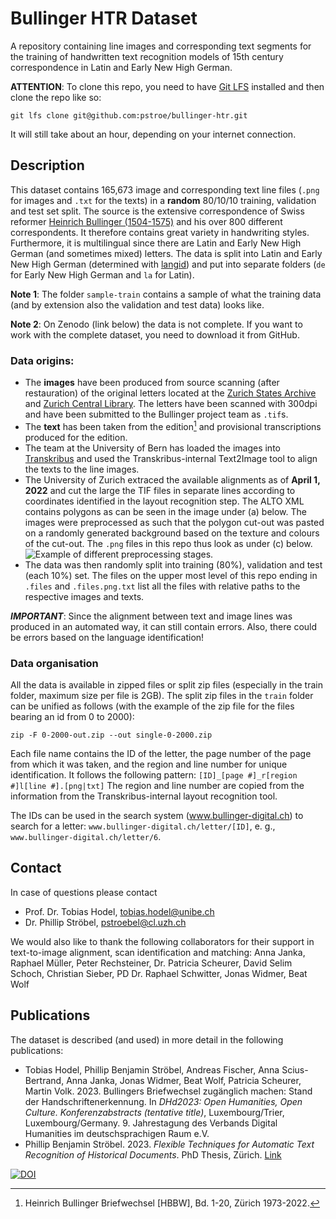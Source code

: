 # Bullinger HTR Dataset
A repository containing line images and corresponding text segments for the training of handwritten text recognition models of 15th century correspondence in Latin and Early New High German.

**ATTENTION**: To clone this repo, you need to have [Git LFS](https://git-lfs.com/) installed and then clone the repo like so:

```git lfs clone git@github.com:pstroe/bullinger-htr.git```

It will still take about an hour, depending on your internet connection.


## Description
This dataset contains 165,673 image and corresponding text line files (```.png``` for images and ```.txt``` for the texts) in a **random** 80/10/10 training, validation and test set split. The source is the extensive correspondence of Swiss reformer [Heinrich Bullinger (1504-1575)](https://hls-dhs-dss.ch/de/articles/010443/2011-04-07/) and his over 800 different correspondents. It therefore contains great variety in handwriting styles. Furthermore, it is multilingual since there are Latin and Early New High German (and sometimes mixed) letters. The data is split into Latin and Early New High German (determined with [langid](https://pypi.org/project/langid/)) and put into separate folders (```de``` for Early New High German and ```la``` for Latin).

**Note 1**: The folder ```sample-train``` contains a sample of what the training data (and by extension also the validation and test data) looks like.

**Note 2**: On Zenodo (link below) the data is not complete. If you want to work with the complete dataset, you need to download it from GitHub.

### Data origins:
- The **images** have been produced from source scanning (after restauration) of the original letters located at the [Zurich States Archive](https://www.zh.ch/de/direktion-der-justiz-und-des-innern/staatsarchiv.html) and [Zurich Central Library](https://www.zb.uzh.ch/de). The letters have been scanned with 300dpi and have been submitted to the Bullinger project team as ```.tif```s.
- The **text** has been taken from the edition[^1] and provisional transcriptions produced for the edition.
- The team at the University of Bern has loaded the images into [Transkribus](https://readcoop.eu/transkribus/?sc=Transkribus) and used the Transkribus-internal Text2Image tool to align the texts to the line images.
- The University of Zurich extraced the available alignments as of **April 1, 2022** and cut the large the TIF files in separate lines according to coordinates identified in the layout recognition step. The ALTO XML contains polygons as can be seen in the image under (a) below. The images were preprocessed as such that the polygon cut-out was pasted on a randomly generated background based on the texture and colours of the cut-out. The ```.png``` files in this repo thus look as under (c) below.
![Example of different preprocessing stages.](img-prep.png)
- The data was then randomly split into training (80%), validation and test (each 10%) set. The files on the upper most level of this repo ending in ```.files``` and ```.files.png.txt``` list all the files with relative paths to the respective images and texts.

***IMPORTANT***: Since the alignment between text and image lines was produced in an automated way, it can still contain errors. Also, there could be errors based on the language identification!

### Data organisation
All the data is available in zipped files or split zip files (especially in the train folder, maximum size per file is 2GB). The split zip files in the ```train``` folder can be unified as follows (with the example of the zip file for the files bearing an id from 0 to 2000):

```
zip -F 0-2000-out.zip --out single-0-2000.zip
```

Each file name contains the ID of the letter, the page number of the page from which it was taken, and the region and line number for unique identification. It follows the following pattern:
```[ID]_[page #]_r[region #]l[line #].[png|txt]```
The region and line number are copied from the information from the Transkribus-internal layout recognition tool.

The IDs can be used in the search system (www.bullinger-digital.ch) to search for a letter: ```www.bullinger-digital.ch/letter/[ID]```, e. g., ```www.bullinger-digital.ch/letter/6```.


## Contact
In case of questions please contact
- Prof. Dr. Tobias Hodel, tobias.hodel@unibe.ch
- Dr. Phillip Ströbel, pstroebel@cl.uzh.ch

We would also like to thank the following collaborators for their support in text-to-image alignment, scan identification and matching:
Anna Janka, Raphael Müller, Peter Rechsteiner, Dr. Patricia Scheurer, David Selim Schoch, Christian Sieber, PD Dr. Raphael Schwitter, Jonas Widmer, Beat Wolf

## Publications
The dataset is described (and used) in more detail in the following publications:
- Tobias Hodel, Phillip Benjamin Ströbel, Andreas Fischer, Anna Scius-Bertrand, Anna Janka, Jonas Widmer, Beat Wolf, Patricia Scheurer, Martin Volk. 2023. Bullingers Briefwechsel zugänglich machen: Stand der Handschriftenerkennung. In *DHd2023: Open Humanities, Open Culture. Konferenzabstracts (tentative title)*, Luxembourg/Trier, Luxembourg/Germany. 9. Jahrestagung des Verbands Digital Humanities im deutschsprachigen Raum e.V.
- Phillip Benjamin Ströbel. 2023. *Flexible Techniques for Automatic Text Recognition of Historical Documents*. PhD Thesis, Zürich. [Link](https://doi.org/10.5167/uzh-234886)

[![DOI](https://zenodo.org/badge/587775350.svg)](https://zenodo.org/badge/latestdoi/587775350)

[^1]: Heinrich Bullinger Briefwechsel [HBBW], Bd. 1-20, Zürich 1973-2022.
